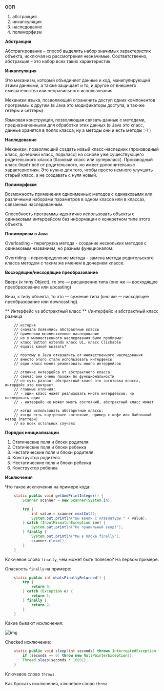 **ООП**
1. абстракция
2. инкапсуляция
3. наследование
4. полиморфизм

**Абстракция**

Абстрагирование – способ выделить набор значимых характеристик объекта, исключая из рассмотрения незначимые. 
Соответственно, абстракция – это набор всех таких характеристик.

**Инкапсуляция**

Это механизм, который объединяет данные и код, манипулирующий этими данными, а также защищает и то, и другое от внешнего вмешательства или неправильного использования.

Механизм языка, позволяющий ограничить доступ одних компонентов программы к другим (в Java это модификаторы доступа, а так-же гетеры и сеттеры)

Языковая конструкция, позволяющая связать данные с методами, предназначенными для обработки этих данных (в Java это класс, данные хранятся в полях класса, ну а методы они и есть методы :-) )

**Наследование**

Механизм, позволяющий создать новый класс-наследник (производный класс, дочерний класс, подкласс) на основе уже существующего родительского класса (базовый класс или суперкласс).
Производный класс берёт всё от родительского, но имеет дополнительные характеристики. Это нужно для того, чтобы просто немного улучшить старый класс, а не создавать с нуля новый.

**Полиморфизм**

Возможность применения одноименных методов с одинаковыми или различными наборами параметров в одном классе или в классах, связанных наследованным.

Способность программы идентично использовать объекты с одинаковым интерфейсом без информации о конкретном типе этого объекта.

**Полиморизм в Java**

Overloading – перегрузка метода - создание нескольких методов с одинаковым названием, но разным функционалом.

Overriding – переопределение метода - замена метода родительского класса методом с таким же именем в дочернем классе.

**Восходящие/нисходящие преобразование**

Вверх (к типу Object), то это — расширение типа (оно же — восходящее преобразование или upcasting)

Вниз, к типу объекта, то это — сужение типа (оно же — нисходящее преобразование или downcasting).


** Интерфейс vs абстрактный класс **
//интерфейс и абстрактный класс разница

        // история
        // сначала появились абстрактные классы
        // применяли множественное наследование
        // но у множественного наследования были проблемы:
        // класс Button extends класс Ui, класс Clickable
        // equals какой вызвать?

        // поэтому в Java отказались от множественного наследования
        // вместо этого стали использовать интерфейсы
        // один класс может реализовать много интерфейсов
        
        // отличие интерфейса от абстрактного класса:
        // сейчас они очень похожи по функциональности
        // но суть разная: абстрактный класс это заготовка класса, интерфейс это контракт
        // главные отличия:
        // - один класс может реализовать много интерфейсов, но наследовать один
        // - интерфейс не может иметь состояний, абстрактный класс может

        // когда использовать абстарктные классы:
        // когда есть внутреннее состояние, пример с кофе или Шаблонный метод (паттерн)
        // во всех остальных случаях


**Порядок инициализации**

1. Статические поля и блоки родителя
2. Статические поля и блоки ребенка
3. Нестатические поля и блоки родителя
4. Конструктор родителя
5. Нестатические поля и блоки ребенка
6. Конструктор ребенка



**Исключения**

Что такое исключения на примере кода:

```java
    static public void getAndPrintInteger() {
        Scanner scanner = new Scanner(System.in);

        try {
            int value = scanner.nextInt();
            System.out.println("Вы ввели с клавиатуры " + value);
        } catch (InputMismatchException ime) {
            System.out.println("Не правильный ввод!");
        } finally {
            System.out.println("Мы в блоке finally");
            scanner.close();
        }
    }
```

Ключевое слово `finally`, чем может быть полезно? На первом примере.

Опасность `finally` на примере:

```java
    static public int whatsFinallyReturned() {
        try {
            return 0;
        } catch (Exception e) {
            return 1;
        } finally {
            return 2;
        }
    }
```

Какие бывают исключения: 

![img](https://lh5.googleusercontent.com/WqqNoyFEkZXfmZBBQjgIutY72_BUV6_By_BAe7Ih9u36HfelS3nTWQEYtdRUkQS32Tuhg9P9CUXo-jgvOpkO84vLm2viI4Od0BNustwONdMm7DKZnKC6kyVHyRJbsESLIPV4uBU)

Checked исключение:

```java
    static public void sleep(int seconds) throws InterruptedException {
        if (seconds == 0) throw new NullPointerException();
        Thread.sleep(seconds * 1000L);
    }
```

Ключевое слово `throws`.

Как бросать исключения, ключевое слово `throw`


